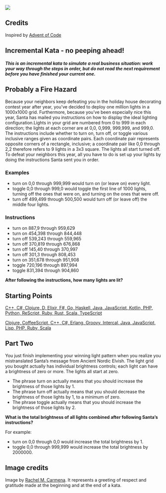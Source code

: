 [![](https://kata-log.rocks/images/default.jpg)](https://kata-log.rocks/images/default.jpg)

## Credits

Inspired by [Advent of Code](http://adventofcode.com/2015/day/6)

## Incremental Kata - no peeping ahead!

##### This is an incremental kata to simulate a real business situation: work your way through the steps in order, but do not read the next requirement before you have finished your current one.

## Probably a Fire Hazard

Because your neighbors keep defeating you in the holiday house decorating contest year after year, you’ve decided to deploy one million lights in a 1000x1000 grid. Furthermore, because you’ve been especially nice this year, Santa has mailed you instructions on how to display the ideal lighting configuration.Lights in your grid are numbered from 0 to 999 in each direction; the lights at each corner are at 0,0, 0,999, 999,999, and 999,0. The instructions include whether to turn on, turn off, or toggle various inclusive ranges given as coordinate pairs. Each coordinate pair represents opposite corners of a rectangle, inclusive; a coordinate pair like 0,0 through 2,2 therefore refers to 9 lights in a 3x3 square. The lights all start turned off. To defeat your neighbors this year, all you have to do is set up your lights by doing the instructions Santa sent you in order.

### Examples

-   turn on 0,0 through 999,999 would turn on (or leave on) every light.
-   toggle 0,0 through 999,0 would toggle the first line of 1000 lights, turning off the ones that were on, and turning on the ones that were off.
-   turn off 499,499 through 500,500 would turn off (or leave off) the middle four lights.

### Instructions

-   turn on 887,9 through 959,629
-   turn on 454,398 through 844,448
-   turn off 539,243 through 559,965
-   turn off 370,819 through 676,868
-   turn off 145,40 through 370,997
-   turn off 301,3 through 808,453
-   turn on 351,678 through 951,908
-   toggle 720,196 through 897,994
-   toggle 831,394 through 904,860

**After following the instructions, how many lights are lit?**

## Starting Points

[C++, C#, Clojure, D, Elixir, F#, Go, Haskell, Java, JavaScript, Kotlin, PHP, Python, ReScript, Ruby, Rust, Scala, TypeScript](https://github.com/swkBerlin/kata-bootstraps)

[Clojure, CoffeeScript, C++, C#, Erlang, Groovy, Intercal, Java, JavaScript, Lisp, PHP, Ruby, Scala](https://github.com/coreyhaines/coderetreat/tree/master/starting_points)

## Part Two

You just finish implementing your winning light pattern when you realize you mistranslated Santa’s message from Ancient Nordic Elvish. The light grid you bought actually has individual brightness controls; each light can have a brightness of zero or more. The lights all start at zero.

-   The phrase turn on actually means that you should increase the brightness of those lights by 1.
-   The phrase turn off actually means that you should decrease the brightness of those lights by 1, to a minimum of zero.
-   The phrase toggle actually means that you should increase the brightness of those lights by 2.

**What is the total brightness of all lights combined after following Santa’s instructions?**

For example:

-   turn on 0,0 through 0,0 would increase the total brightness by 1.
-   toggle 0,0 through 999,999 would increase the total brightness by 2000000.

## Image credits

Image by [Rachel M. Carmena](https://github.com/rachelcarmena). It represents a greeting of respect and gratitude made at the beginning and at the end of a kata.